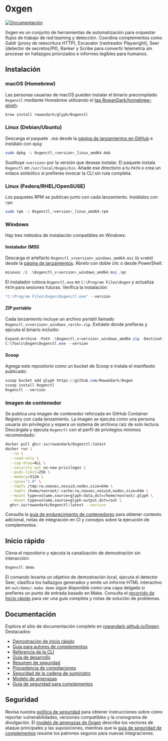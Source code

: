 # 0xgen

[![Documentación](https://img.shields.io/badge/docs-material-blue)](https://rowandark.github.io/0xgen/)

0xgen es un conjunto de herramientas de automatización para orquestar flujos de trabajo de red teaming y detección. Coordina complementos como Galdr (proxy de reescritura HTTP), Excavator (rastreador Playwright), Seer (detector de secretos/PII), Ranker y Scribe para convertir telemetría sin procesar en hallazgos priorizados e informes legibles para humanos.

## Instalación

### macOS (Homebrew)

Las personas usuarias de macOS pueden instalar el binario precompilado `0xgenctl` mediante Homebrew utilizando el [tap RowanDark/homebrew-glyph](https://github.com/RowanDark/homebrew-glyph):

```bash
brew install rowandark/glyph/0xgenctl
```

### Linux (Debian/Ubuntu)

Descarga el paquete `.deb` desde la [página de lanzamientos en GitHub](https://github.com/RowanDark/0xgen/releases) e instálalo con `dpkg`:

```bash
sudo dpkg -i 0xgenctl_<version>_linux_amd64.deb
```

Sustituye `<version>` por la versión que deseas instalar. El paquete instala `0xgenctl` en `/usr/local/0xgen/bin`. Añade ese directorio a tu `PATH` o crea un enlace simbólico si prefieres invocar la CLI sin ruta completa.

### Linux (Fedora/RHEL/OpenSUSE)

Los paquetes RPM se publican junto con cada lanzamiento. Instálalos con `rpm`:

```bash
sudo rpm -i 0xgenctl_<version>_linux_amd64.rpm
```

### Windows

Hay tres métodos de instalación compatibles en Windows:

#### Instalador (MSI)

Descarga el artefacto `0xgenctl_v<version>_windows_amd64.msi` (o `arm64`) desde la [página de lanzamientos](https://github.com/RowanDark/0xgen/releases). Ábrelo con doble clic o desde PowerShell:

```powershell
msiexec /i .\0xgenctl_v<version>_windows_amd64.msi /qn
```

El instalador coloca `0xgenctl.exe` en `C:\Program Files\0xgen` y actualiza `PATH` para sesiones futuras. Verifica la instalación:

```powershell
"C:\Program Files\0xgen\0xgenctl.exe" --version
```

#### ZIP portable

Cada lanzamiento incluye un archivo portátil llamado `0xgenctl_v<version>_windows_<arch>.zip`. Extráelo donde prefieras y ejecuta el binario incluido:

```powershell
Expand-Archive -Path .\0xgenctl_v<version>_windows_amd64.zip -DestinationPath C:\Tools\0xgen
C:\Tools\0xgen\0xgenctl.exe --version
```

#### Scoop

Agrega este repositorio como un bucket de Scoop e instala el manifiesto publicado:

```powershell
scoop bucket add glyph https://github.com/RowanDark/0xgen
scoop install 0xgenctl
0xgenctl --version
```

### Imagen de contenedor

Se publica una imagen de contenedor reforzada en GitHub Container Registry con cada lanzamiento. La imagen se ejecuta como una persona usuaria sin privilegios y espera un sistema de archivos raíz de solo lectura. Descárgala y ejecuta `0xgenctl` con el perfil de privilegios mínimos recomendado:

```bash
docker pull ghcr.io/rowandark/0xgenctl:latest
docker run \
  --rm \
  --read-only \
  --cap-drop=ALL \
  --security-opt no-new-privileges \
  --pids-limit=256 \
  --memory=512m \
  --cpus="1.0" \
  --tmpfs /tmp:rw,noexec,nosuid,nodev,size=64m \
  --tmpfs /home/nonroot/.cache:rw,noexec,nosuid,nodev,size=64m \
  --mount type=volume,source=glyph-data,dst=/home/nonroot/.glyph \
  --mount type=volume,source=glyph-output,dst=/out \
  ghcr.io/rowandark/0xgenctl:latest --version
```

Consulta la [guía de endurecimiento de contenedores](docs/en/security/container.md) para obtener contexto adicional, notas de integración en CI y consejos sobre la ejecución de complementos.

## Inicio rápido

Clona el repositorio y ejecuta la canalización de demostración sin interacción:

```bash
0xgenctl demo
```

El comando levanta un objetivo de demostración local, ejecuta el detector Seer, clasifica los hallazgos generados y emite un informe HTML interactivo en `out/demo/`. `make demo` sigue disponible como una capa delgada si prefieres un punto de entrada basado en Make. Consulta el [recorrido de Inicio rápido](https://rowandark.github.io/0xgen/quickstart/) para ver una guía completa y notas de solución de problemas.

## Documentación

Explora el sitio de documentación completo en [rowandark.github.io/0xgen](https://rowandark.github.io/0xgen/). Destacados:

* [Demostración de inicio rápido](https://rowandark.github.io/0xgen/quickstart/)
* [Guía para autores de complementos](https://rowandark.github.io/0xgen/plugins/)
* [Referencia de la CLI](https://rowandark.github.io/0xgen/cli/)
* [Guía de desarrollo](https://rowandark.github.io/0xgen/dev-guide/)
* [Resumen de seguridad](https://rowandark.github.io/0xgen/security/)
* [Procedencia de compilaciones](https://rowandark.github.io/0xgen/security/provenance/)
* [Seguridad de la cadena de suministro](https://rowandark.github.io/0xgen/security/supply-chain/)
* [Modelo de amenazas](https://rowandark.github.io/0xgen/security/threat-model/)
* [Guía de seguridad para complementos](PLUGIN_GUIDE.md)

## Seguridad

Revisa nuestra [política de seguridad](SECURITY.md) para obtener instrucciones sobre cómo reportar vulnerabilidades, versiones compatibles y la cronograma de divulgación. El [modelo de amenazas de 0xgen](THREAT_MODEL.md) describe los vectores de ataque principales y las suposiciones, mientras que la [guía de seguridad de complementos](PLUGIN_GUIDE.md) resume los patrones seguros para nuevas integraciones.
